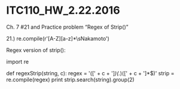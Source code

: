 # ITC110_HW_2.22.2016
Ch. 7 #21 and Practice problem “Regex of Strip()”

21.) re.compile(r'[A-Z][a-z]*\sNakamoto')

Regex version of strip():

import re

def regexStrip(string, c):
    regex = '([' + c + ']*)(.*)([' + c + ']*$)'
    strip = re.compile(regex)
    print strip.search(string).group(2)

